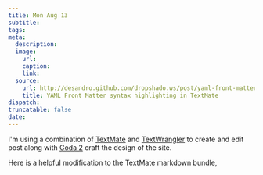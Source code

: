 ```yaml
---
title: Mon Aug 13
subtitle:
tags:
meta:
  description:
  image:
    url:
    caption:
    link:
  source:
    url: http://desandro.github.com/dropshado.ws/post/yaml-front-matter-markdown-textmate.html
    title: YAML Front Matter syntax highlighting in TextMate
dispatch:
truncatable: false
date:
---
```

I'm using a combination of [TextMate](https://github.com/textmate/textmate) and [TextWrangler](http://www.barebones.com/products/textwrangler/index.shtml) to create and edit post along with [Coda 2](http://www.panic.com/coda/) craft the design of the site.

Here is a helpful modification to the TextMate markdown bundle,
